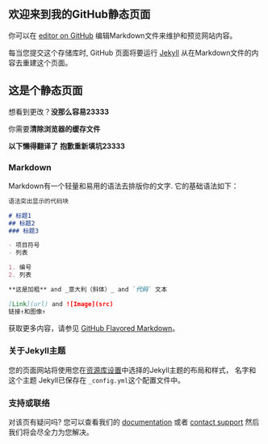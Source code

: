 ## 欢迎来到我的GitHub静态页面

你可以在 [editor on GitHub](https://github.com/mitian233/General/edit/master/README.md) 编辑Markdown文件来维护和预览网站内容。

每当您提交这个存储库时, GitHub 页面将要运行 [Jekyll](https://jekyllrb.com/) 从在Markdown文件的内容去重建这个页面。

## 这是个静态页面

想看到更改？**没那么容易23333**

你需要**清除浏览器的缓存文件**

**以下懒得翻译了**
**抱歉重新填坑23333**

### Markdown

Markdown有一个轻量和易用的语法去排版你的文字. 它的基础语法如下：

```markdown
语法突出显示的代码块

# 标题1
## 标题2
### 标题3

- 项目符号
- 列表

1. 编号
2. 列表

**这是加粗** and _意大利（斜体）_ and `代码` 文本

[Link](url) and ![Image](src)
链接↑和图像↑
```

获取更多内容，请参见 [GitHub Flavored Markdown](https://guides.github.com/features/mastering-markdown/)。

### 关于Jekyll主题

您的页面网站将使用您在[资源库设置](https://github.com/mitian233/General/settings)中选择的Jekyll主题的布局和样式， 名字和这个主题 Jekyll已保存在 `_config.yml`这个配置文件中。 

### 支持或联络

对该页有疑问吗? 您可以查看我们的 [documentation](https://help.github.com/categories/github-pages-basics/) 或者 [contact support](https://github.com/contact) 然后我们将会尽全力为您解决。
